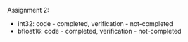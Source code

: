 Assignment 2:

- int32: code - completed, verification - not-completed
- bfloat16: code - completed, verification - not-completed
